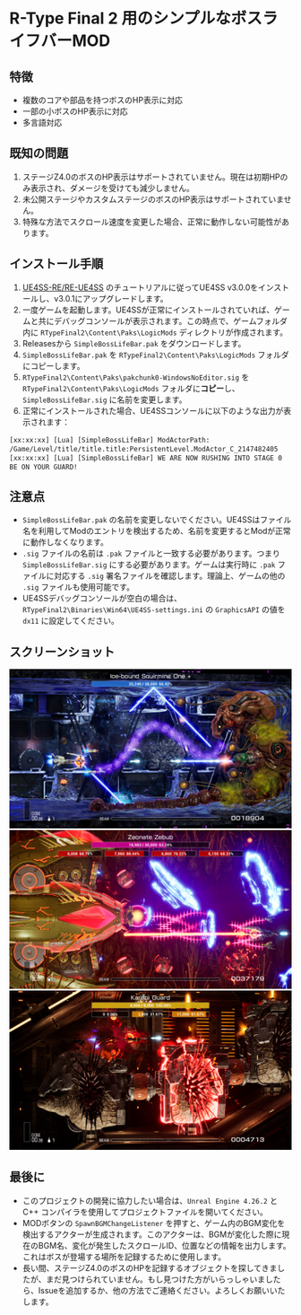 # R-Type Final 2 用のシンプルなボスライフバーMOD

## 特徴
- 複数のコアや部品を持つボスのHP表示に対応
- 一部の小ボスのHP表示に対応
- 多言語対応

## 既知の問題
1. ステージZ4.0のボスのHP表示はサポートされていません。現在は初期HPのみ表示され、ダメージを受けても減少しません。
2. 未公開ステージやカスタムステージのボスのHP表示はサポートされていません。
3. 特殊な方法でスクロール速度を変更した場合、正常に動作しない可能性があります。

## インストール手順
1. [UE4SS-RE/RE-UE4SS](https://github.com/UE4SS-RE/RE-UE4SS) のチュートリアルに従ってUE4SS v3.0.0をインストールし、v3.0.1にアップグレードします。
2. 一度ゲームを起動します。UE4SSが正常にインストールされていれば、ゲームと共にデバッグコンソールが表示されます。この時点で、ゲームフォルダ内に `RTypeFinal2\Content\Paks\LogicMods` ディレクトリが作成されます。
3. Releasesから `SimpleBossLifeBar.pak` をダウンロードします。
4. `SimpleBossLifeBar.pak` を `RTypeFinal2\Content\Paks\LogicMods` フォルダにコピーします。
5. `RTypeFinal2\Content\Paks\pakchunk0-WindowsNoEditor.sig` を `RTypeFinal2\Content\Paks\LogicMods` フォルダに**コピー**し、`SimpleBossLifeBar.sig` に名前を変更します。
6. 正常にインストールされた場合、UE4SSコンソールに以下のような出力が表示されます：
```
[xx:xx:xx] [Lua] [SimpleBossLifeBar] ModActorPath: /Game/Level/title/title.title:PersistentLevel.ModActor_C_2147482405
[xx:xx:xx] [Lua] [SimpleBossLifeBar] WE ARE NOW RUSHING INTO STAGE 0 BE ON YOUR GUARD!
```

## 注意点
- `SimpleBossLifeBar.pak` の名前を変更しないでください。UE4SSはファイル名を利用してModのエントリを検出するため、名前を変更するとModが正常に動作しなくなります。
- `.sig` ファイルの名前は `.pak` ファイルと一致する必要があります。つまり `SimpleBossLifeBar.sig` にする必要があります。ゲームは実行時に `.pak` ファイルに対応する `.sig` 署名ファイルを確認します。理論上、ゲームの他の `.sig` ファイルも使用可能です。
- UE4SSデバッグコンソールが空白の場合は、`RTypeFinal2\Binaries\Win64\UE4SS-settings.ini` の `GraphicsAPI` の値を `dx11` に設定してください。

## スクリーンショット
![Screenshot 1](Image/01.png)  
![Screenshot 2](Image/02.png)  
![Screenshot 3](Image/03.png)  

## 最後に
- このプロジェクトの開発に協力したい場合は、`Unreal Engine 4.26.2` と C++ コンパイラを使用してプロジェクトファイルを開いてください。
- MODボタンの `SpawnBGMChangeListener` を押すと、ゲーム内のBGM変化を検出するアクターが生成されます。このアクターは、BGMが変化した際に現在のBGM名、変化が発生したスクロールID、位置などの情報を出力します。これはボスが登場する場所を記録するために使用します。
- 長い間、ステージZ4.0のボスのHPを記録するオブジェクトを探してきましたが、まだ見つけられていません。もし見つけた方がいらっしゃいましたら、Issueを追加するか、他の方法でご連絡ください。よろしくお願いいたします。